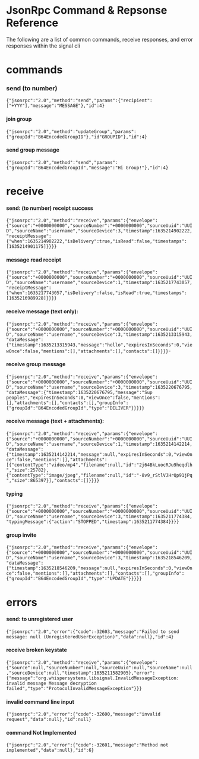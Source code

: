 # JsonRpc Command & Repsonse Reference
The following are a list of common commands, receive responses, and error responses within the signal cli

# commands 
### send (to number)
`{"jsonrpc":"2.0","method":"send","params":{"recipient":["+YYY"],"message":"MESSAGE"},"id":4}`
#### join group
`{"jsonrpc":"2.0","method":"updateGroup","params":{"groupId":"B64EncodedGroupID"},"id"GROUPID"},"id":4}`
#### send group message
`{"jsonrpc":"2.0","method":"send","params":{"groupId":"B64EncodedGroupId","message":"Hi Group!"},"id":4}`

# receive
#### send: (to number) receipt success
`{"jsonrpc":"2.0","method":"receive","params":{"envelope":{"source":"+0000000000","sourceNumber":"+0000000000","sourceUuid":"UUID","sourceName":"username","sourceDevice":3,"timestamp":1635214902222,"receiptMessage":{"when":1635214902222,"isDelivery":true,"isRead":false,"timestamps":[1635214901175]}}}}`
#### message read receipt
`{"jsonrpc":"2.0","method":"receive","params":{"envelope":{"source":"+0000000000","sourceNumber":"+0000000000","sourceUuid":"UUID","sourceName":"username","sourceDevice":1,"timestamp":1635217743057,"receiptMessage":{"when":1635217743057,"isDelivery":false,"isRead":true,"timestamps":[1635216989928]}}}}`
#### receive message (text only): 
`{"jsonrpc":"2.0","method":"receive","params":{"envelope":{"source":"+0000000000","sourceNumber":"+0000000000","sourceUuid":"UUID","sourceName":"username","sourceDevice":3,"timestamp":1635213315943,"dataMessage":{"timestamp":1635213315943,"message":"hello","expiresInSeconds":0,"viewOnce":false,"mentions":[],"attachments":[],"contacts":[]}}}}`-
#### receive group message
`{"jsonrpc":"2.0","method":"receive","params":{"envelope":{"source":"+0000000000","sourceNumber":"+0000000000","sourceUuid":"UUID","sourceName":"username","sourceDevice":3,"timestamp":1635220676795,"dataMessage":{"timestamp":1635220676795,"message":"Sup peoples","expiresInSeconds":0,"viewOnce":false,"mentions":[],"attachments":[],"contacts":[],"groupInfo":{"groupId":"B64EncodedGroupId","type":"DELIVER"}}}}}`
#### receive message (text + attachments): 
`{"jsonrpc":"2.0","method":"receive","params":{"envelope":{"source":"+0000000000","sourceNumber":"+0000000000","sourceUuid":"UUID","sourceName":"username","sourceDevice":1,"timestamp":1635214142214,"dataMessage":{"timestamp":1635214142214,"message":null,"expiresInSeconds":0,"viewOnce":false,"mentions":[],"attachments":[{"contentType":"video/mp4","filename":null,"id":"2j64BkLuocRJu9heqdlh","size":25782},{"contentType":"image/jpeg","filename":null,"id":"-8v9_rStlVJHrQp91jPq","size":865397}],"contacts":[]}}}}`
#### typing
`{"jsonrpc":"2.0","method":"receive","params":{"envelope":{"source":"+0000000000","sourceNumber":"+0000000000","sourceUuid":"UUID","sourceName":"username","sourceDevice":3,"timestamp":1635211774384,"typingMessage":{"action":"STOPPED","timestamp":1635211774384}}}}`    
#### group invite
`{"jsonrpc":"2.0","method":"receive","params":{"envelope":{"source":"+0000000000","sourceNumber":"+0000000000","sourceUuid":"UUID","sourceName":"username","sourceDevice":3,"timestamp":1635218546209,"dataMessage":{"timestamp":1635218546209,"message":null,"expiresInSeconds":0,"viewOnce":false,"mentions":[],"attachments":[],"contacts":[],"groupInfo":{"groupId":"B64EncodedGroupId","type":"UPDATE"}}}}}`

# errors
#### send: to unregistered user
`{"jsonrpc":"2.0","error":{"code":-32603,"message":"Failed to send message: null (UnregisteredUserException)","data":null},"id":4}`
#### receive broken keystate
`{"jsonrpc":"2.0","method":"receive","params":{"envelope":{"source":null,"sourceNumber":null,"sourceUuid":null,"sourceName":null,"sourceDevice":null,"timestamp":1635211582905},"error":{"message":"org.whispersystems.libsignal.InvalidMessageException: invalid message Message decryption failed","type":"ProtocolInvalidMessageException"}}}`
#### invalid command line input
`{"jsonrpc":"2.0","error":{"code":-32600,"message":"invalid request","data":null},"id":null}`
#### command Not Implemented
`{"jsonrpc":"2.0","error":{"code":-32601,"message":"Method not implemented","data":null},"id":6}`


